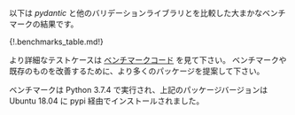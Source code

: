<!--
Below are the results of crude benchmarks comparing *pydantic* to other validation libraries.
-->
以下は *pydantic* と他のバリデーションライブラリとを比較した大まかなベンチマークの結果です。

{!.benchmarks_table.md!}

<!--
See [the benchmarks code](https://github.com/samuelcolvin/pydantic/tree/master/benchmarks)
for more details on the test case. Feel free to suggest more packages to benchmark or improve an existing one.
-->
より詳細なテストケースは [ベンチマークコード](https://github.com/samuelcolvin/pydantic/tree/master/benchmarks) を見て下さい。
ベンチマークや既存のものを改善するために、より多くのパッケージを提案して下さい。

<!--
Benchmarks were run with Python 3.7.4 and the package versions listed above installed via pypi on Ubuntu 18.04.
-->
ベンチマークは Python 3.7.4 で実行され、上記のパッケージバージョンは Ubuntu 18.04 に pypi 経由でインストールされました。
